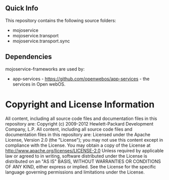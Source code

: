 ## Quick Info

This repository contains the following source folders:
* mojoservice
* mojoservice.transport
* mojoservice.transport.sync 

## Dependencies

mojoservice-frameworks are used by:

* app-services - https://github.com/openwebos/app-services - the services in Open webOS.

# Copyright and License Information

All content, including all source code files and documentation files in this repository are:
Copyright (c) 2009-2012 Hewlett-Packard Development Company, L.P.
All content, including all source code files and documentation files in this repository are: Licensed under the Apache License, Version 2.0 (the "License"); you may not use this content except in compliance with the License. You may obtain a copy of the License at
http://www.apache.org/licenses/LICENSE-2.0
Unless required by applicable law or agreed to in writing, software distributed under the License is distributed on an "AS IS" BASIS, WITHOUT WARRANTIES OR CONDITIONS OF ANY KIND, either express or implied. See the License for the specific language governing permissions and limitations under the License.
